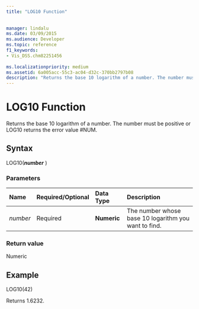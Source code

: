```yaml
---
title: "LOG10 Function"
 
 
manager: lindalu
ms.date: 03/09/2015
ms.audience: Developer
ms.topic: reference
f1_keywords:
- Vis_DSS.chm82251456
 
ms.localizationpriority: medium
ms.assetid: 6a005acc-55c3-ac04-d32c-370bb2797b08
description: "Returns the base 10 logarithm of a number. The number must be positive or LOG10 returns the error value #NUM."
---
```


# LOG10 Function

Returns the base 10 logarithm of a number. The number must be positive or LOG10 returns the error value #NUM.
  
## Syntax

LOG10(***number*** )
  
### Parameters

|**Name**|**Required/Optional**|**Data Type**|**Description**|
|:-----|:-----|:-----|:-----|
| *number* <br/> |Required  <br/> |**Numeric** <br/> | The number whose base 10 logarithm you want to find. |

### Return value

Numeric
  
## Example

LOG10(42)
  
Returns 1.6232.
  